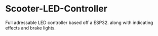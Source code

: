 # Scooter-LED-Controller
Full adressable LED controller based off a ESP32. along with indicating effects and brake lights.

